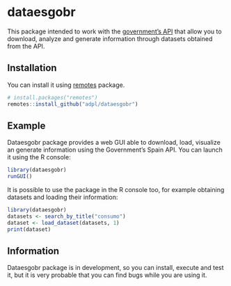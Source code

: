 
<!-- README.md is generated from README.Rmd. Please edit that file -->

# dataesgobr

This package intended to work with the [government’s
API](https://datos.gob.es) that allow you to download, analyze and
generate information through datasets obtained from the API.

## Installation

You can install it using [remotes](https://github.com/r-lib/remotes)
package.

``` r
# install.packages("remotes")
remotes::install_github("adpl/dataesgobr")
```

## Example

Dataesgobr package provides a web GUI able to download, load, visualize
an generate information using the Government’s Spain API. You can launch
it using the R console:

``` r
library(dataesgobr)
runGUI()
```

It is possible to use the package in the R console too, for example
obtaining datasets and loading their information:

``` r
library(dataesgobr)
datasets <- search_by_title("consumo")
dataset <- load_dataset(datasets, 1)
print(dataset)
```

## Information

Dataesgobr package is in development, so you can install, execute and
test it, but it is very probable that you can find bugs while you are
using it.
